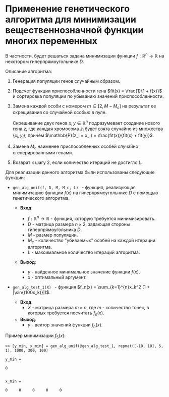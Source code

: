 # Применение генетического алгоритма для минимизации вещественнозначной функции многих переменных
В частности, будет решаться задача минимизации функции $f: \mathbb{R}^n \rightarrow \mathbb{R}$ на некотором гиперпрямоугольнике $D$.

Описание алгоритма:
1) Генерация популяции генов случайным образом.
2) Подсчет функции приспособленности гена $fit(x) = \frac{1}{1 + f(x)}$ и сортировка популяции по убыванию значений приспособленности.
3) Замена каждой особи с номером $m \in [2, M - M_c]$ на результат ее скрещивания со случайной особью в пуле. 

    Скрещивание двух генов $x, y \in \mathbb{R}^n$ подразумевает создание нового гена $z$, где каждая хромосома $z_i$ будет взята случайно из множества $\{x_i, y_i\}$, причем $\mathbb{P}(z_i = x_i) = \frac{fit(x)}{fit(x) + fit(y)}$.

4) Замена $M_c$ наименее приспособленных особей случайно сгенерированными генами.
5) Возврат к шагу 2, если количество итераций не достигло $L$.


Для реализации данного алгоритма были использованы следующие функции:

* ```gen_alg_unif(f, D, M, M_c, L) ``` - функция, реализующая минимизацию функции $f(x)$ на гиперпрямоугольнике $D$ с помощью генетического алгоритма.

    * **Вход**: 
      * $f: \mathbb{R}^n \rightarrow \mathbb{R}$ - функция, которую требуется минимизировать. 
      * $D$ - матрица размера $n \times 2$, задающая стороны гиперпрямоугольника $D$. 
      * $M$ - размер популяции.
      * $M_c$ - количество "убиваемых" особей на каждой итерации алгоритма.
      * $L$ - максимальное количество итераций алгоритма.

    * **Выход**:  
      * $y$ - найденное минимальное значение функции $f(x)$.
      * $x$ - оптимальный аргумент.
* ```gen_alg_test_1(X) ``` - функция $f_n(x) = \sum_{k=1}^{n}x_k^2 (1 + |\sin{(100x_k)}|)$.
    * **Вход**: 
      * $X$ - матрица размера $m \times n$, где $m$ - количество точек, в которых требуется посчитать $f_n(x)$.
    * **Выход**:  
      * $y$ - вектор значений функции $f_n(x)$.

Пример минимизации $f_5(x)$:

```
>> [y_min, x_min] = gen_alg_unif(@gen_alg_test_1, repmat([-10, 10], 5, 1), 1000, 300, 100)
		
y_min =

0


x_min =

0     0     0     0     0
```


